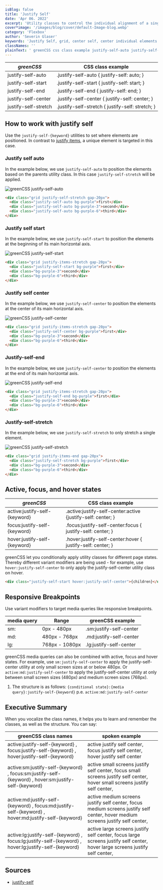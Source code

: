 ```yaml
---
isBlog: false
title: 'Justify Self'
date: 'Apr 06. 2022'
excerpt: 'Utility classes to control the individual alignment of a single grid elements along the horizontal axis.'
cover*image: '/images/blog/cover/default-Image-blog.webp'
category: 'Flexbox'
author: 'Severin Glaser'
keywords: 'Justify Self, grid, center self, center individual elements'
classNames: ''
plainText: ' greenCSS css class example justify-self-auto justify-self-auto justify-self: auto; justify-self-start justify-self-start justify-self: start; justify-self-end justify-self-end justify-self: end; justify-self-center justify-self-center justify-self: center; justify-self-stretch justify-self-stretch justify-self: stretch; how to work with justify self use the `justify-self keyword ` utilities to set where elements are positioned in contrast to justify items docs flexbox-justify-items a unique element is targeted in this case justify self auto in the example below we use `justify-self-auto` to position the elements based on the parents utility class in this case `justify-self-stretch` will be applied ! greenCSS justify-self-auto images docs flex justify-items-stretch webp?style=centerme  justify self start in the example below we use `justify-self-start` to position the elements at the beginning of its main horizontal axis ! greenCSS justify-self-start images docs flex justify-self-start webp?style=centerme  justify self center in the example below we use `justify-self-center` to position the elements at the center of its main horizontal axis ! greenCSS justify-self-center images docs flex justify-self-center webp?style=centerme  justify-self-end in the example below we use `justify-self-center` to position the elements at the end of its main horizontal axis ! greenCSS justify-self-end images docs flex justify-self-end webp?style=centerme  justify-self-stretch in the example below we use `justify-self-stretch` to only stretch a single element ! greenCSS justify-self-stretch images docs flex justify-self-stretch webp?style=centerme  active focus and hover states greenCSS css class example active:justify-self keyword active :justify-self-center:active justify-self: center; focus:justify-self keyword focus :justify-self-center:focus justify-self: center; hover:justify-self keyword hover :justify-self-center:hover justify-self: center; greenCSS let you conditionally apply utility classes for different page states thereby different variant modifiers are being used for example use `hover:justify-self-center` to only apply the justify-self-center utility class on hover  responsive breakpoints use variant modifiers to target media queries like responsive breakpoints media query range greenCSS example sm: 0px 480px sm:justify-self-center md: 480px 768px md:justify-self-center lg: 768px 1080px lg:justify-self-center greenCSS media queries can also be combined with active focus and hover states for example use `sm:justify-self-center` to apply the justify-self-center utility at only small screen sizes at or below 480px or `active:md:justify-self-center` to apply the justify-self-center utility at only between small screen sizes 480px and medium screen sizes 768px 1 the structure is as follows: ` conditional state : media query :justify-self keyword ` p e `active:md:justify-self-center` executive summary when you vocalize the class names it helps you to learn and remember the classes as well as the structure you can say: greenCSS class names spoken example active:justify-self keyword focus:justify-self keyword hover:justify-self keyword active justify self center focus justify self center hover justify self center active:sm:justify-self keyword focus:sm:justify-self keyword hover:sm:justify-self keyword active small screens justify self center focus small screens justify self center hover small screens justify self center active:md:justify-self keyword focus:md:justify-self keyword hover:md:justify-self keyword active medium screens justify self center focus medium screens justify self center hover medium screens justify self center active:lg:justify-self keyword focus:lg:justify-self keyword hover:lg:justify-self keyword active large screens justify self center focus large screens justify self center hover large screens justify self center sources justify-self https: developer mozilla org en-us docs web css justify-self '
---
```


| _greenCSS_           | CSS class example                                |
| -------------------- | ------------------------------------------------ |
| justify-self-auto    | .justify-self-auto { justify-self: auto; }       |
| justify-self-start   | .justify-self-start { justify-self: start; }     |
| justify-self-end     | .justify-self-end { justify-self: end; }         |
| justify-self-center  | .justify-self-center { justify-self: center; }   |
| justify-self-stretch | .justify-self-stretch { justify-self: stretch; } |

## How to work with justify self

Use the `justify-self-{keyword}` utilities to set where elements are positioned. In contrast to [justify items](/docs/flexbox-justify-items), a unique element is targeted in this case.

### Justify self auto

In the example below, we use `justify-self-auto` to position the elements based on the parents utility class. In this case `justify-self-stretch` will be applied.

![greenCSS justify-self-auto](/images/docs/flex/justify-items-stretch.webp?style=centerme)

```html
<div class="grid justify-self-stretch gap-20px">
  <div class="justify-self-auto bg-purple">first</div>
  <div class="justify-self-auto bg-purple-3">second</div>
  <div class="justify-self-auto bg-purple-6">third</div>
</div>
```

### Justify self start

In the example below, we use `justify-self-start` to position the elements at the beginning of its main horizontal axis.

![greenCSS justify-self-start](/images/docs/flex/justify-self-start.webp?style=centerme)

```html
<div class="grid justify-items-stretch gap-20px">
  <div class="justify-self-start bg-purple">first</div>
  <div class="bg-purple-3">second</div>
  <div class="bg-purple-6">third</div>
</div>
```

### Justify self center

In the example below, we use `justify-self-center` to position the elements at the center of its main horizontal axis.

![greenCSS justify-self-center](/images/docs/flex/justify-self-center.webp?style=centerme)

```html
<div class="grid justify-items-stretch gap-20px">
  <div class="justify-self-center bg-purple">first</div>
  <div class="bg-purple-3">second</div>
  <div class="bg-purple-6">third</div>
</div>
```

### Justify-self-end

In the example below, we use `justify-self-center` to position the elements at the end of its main horizontal axis.

![greenCSS justify-self-end](/images/docs/flex/justify-self-end.webp?style=centerme)

```html
<div class="grid justify-items-stretch gap-20px">
  <div class="justify-self-end bg-purple">first</div>
  <div class="bg-purple-3">second</div>
  <div class="bg-purple-6">third</div>
</div>
```

### Justify-self-stretch

In the example below, we use `justify-self-stretch` to only stretch a single element.

![greenCSS justify-self-stretch](/images/docs/flex/justify-self-stretch.webp?style=centerme)

```html
<div class="grid justify-items-end gap-20px">
  <div class="justify-self-stretch bg-purple">first</div>
  <div class="bg-purple-3">second</div>
  <div class="bg-purple-6">third</div>
</div>
```

## Active, focus, and hover states

| _greenCSS_                    | CSS class example                                            |
| ----------------------------- | ------------------------------------------------------------ |
| active:justify-self-{keyword} | .active\:justify-self-center:active {justify-self: center; } |
| focus:justify-self-{keyword}  | .focus\:justify-self-center:focus { justify-self: center; }  |
| hover:justify-self-{keyword}  | .hover\:justify-self-center:hover { justify-self: center; }  |

greenCSS let you conditionally apply utility classes for different page states. Thereby different variant modifiers are being used - for example, use `hover:justify-self-center` to only apply the justify-self-center utility class on hover.

```html
<div class="justify-self-start hover:justify-self-center">{children}</div>
```

## Responsive Breakpoints

Use variant modifiers to target media queries like responsive breakpoints.

| media query | Range          | greenCSS example        |
| ----------- | -------------- | ----------------------- |
| sm:         | 0px - 480px    | .sm:justify-self-center |
| md:         | 480px - 768px  | .md:justify-self-center |
| lg:         | 768px - 1080px | .lg:justify-self-center |

greenCSS media queries can also be combined with active, focus and hover states. For example, use `sm:justify-self-center` to apply the justify-self-center utility at only small screen sizes at or below 480px. Or `active:md:justify-self-center` to apply the justify-self-center utility at only between small screen sizes (480px) and medium screen sizes (768px).

1. The structure is as follows: `{conditional state}:{media query}:justify-self-{keyword}` p.e. `active:md:justify-self-center`

## Executive Summary

When you vocalize the class names, it helps you to learn and remember the classes, as well as the structure. You can say:

| greenCSS class names                                                                                 | spoken example                                                                                                                 |
| ---------------------------------------------------------------------------------------------------- | ------------------------------------------------------------------------------------------------------------------------------ |
| active:justify-self-{keyword} , focus:justify-self-{keyword} , hover:justify-self-{keyword}          | active justify self center, focus justify self center, hover justify self center                                               |
| active:sm:justify-self-{keyword} , focus:sm:justify-self-{keyword} , hover:sm:justify-self-{keyword} | active small screens justify self center, focus small screens justify self center, hover small screens justify self center,    |
| active:md:justify-self-{keyword} , focus:md:justify-self-{keyword} , hover:md:justify-self-{keyword} | active medium screens justify self center, focus medium screens justify self center, hover medium screens justify self center, |
| active:lg:justify-self-{keyword} , focus:lg:justify-self-{keyword} , hover:lg:justify-self-{keyword} | active large screens justify self center, focus large screens justify self center, hover large screens justify self center,    |

## Sources

- [justify-self](https://developer.mozilla.org/en-US/docs/Web/CSS/justify-self)
